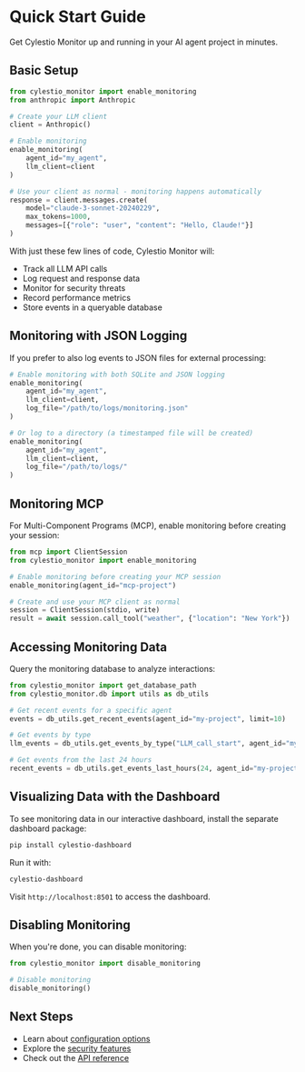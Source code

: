 # Quick Start Guide

Get Cylestio Monitor up and running in your AI agent project in minutes.

## Basic Setup

```python
from cylestio_monitor import enable_monitoring
from anthropic import Anthropic

# Create your LLM client
client = Anthropic()

# Enable monitoring
enable_monitoring(
    agent_id="my_agent",
    llm_client=client
)

# Use your client as normal - monitoring happens automatically
response = client.messages.create(
    model="claude-3-sonnet-20240229",
    max_tokens=1000,
    messages=[{"role": "user", "content": "Hello, Claude!"}]
)
```

With just these few lines of code, Cylestio Monitor will:

- Track all LLM API calls
- Log request and response data
- Monitor for security threats
- Record performance metrics
- Store events in a queryable database

## Monitoring with JSON Logging

If you prefer to also log events to JSON files for external processing:

```python
# Enable monitoring with both SQLite and JSON logging
enable_monitoring(
    agent_id="my_agent",
    llm_client=client,
    log_file="/path/to/logs/monitoring.json"
)

# Or log to a directory (a timestamped file will be created)
enable_monitoring(
    agent_id="my_agent",
    llm_client=client,
    log_file="/path/to/logs/"
)
```

## Monitoring MCP

For Multi-Component Programs (MCP), enable monitoring before creating your session:

```python
from mcp import ClientSession
from cylestio_monitor import enable_monitoring

# Enable monitoring before creating your MCP session
enable_monitoring(agent_id="mcp-project")

# Create and use your MCP client as normal
session = ClientSession(stdio, write)
result = await session.call_tool("weather", {"location": "New York"})
```

## Accessing Monitoring Data

Query the monitoring database to analyze interactions:

```python
from cylestio_monitor import get_database_path
from cylestio_monitor.db import utils as db_utils

# Get recent events for a specific agent
events = db_utils.get_recent_events(agent_id="my-project", limit=10)

# Get events by type
llm_events = db_utils.get_events_by_type("LLM_call_start", agent_id="my-project")

# Get events from the last 24 hours
recent_events = db_utils.get_events_last_hours(24, agent_id="my-project")
```

## Visualizing Data with the Dashboard

To see monitoring data in our interactive dashboard, install the separate dashboard package:

```bash
pip install cylestio-dashboard
```

Run it with:

```bash
cylestio-dashboard
```

Visit `http://localhost:8501` to access the dashboard.

## Disabling Monitoring

When you're done, you can disable monitoring:

```python
from cylestio_monitor import disable_monitoring

# Disable monitoring
disable_monitoring()
```

## Next Steps

- Learn about [configuration options](configuration.md)
- Explore the [security features](../user-guide/security-features.md)
- Check out the [API reference](../api-reference/overview.md) 